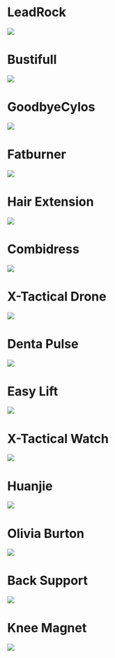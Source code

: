 # LeadRock

![](./examples/leadrock.jpg)

# Bustifull

![](./examples/bustifull.jpg)

# GoodbyeCylos

![](./examples/goodbyecylos.jpg)

# Fatburner

![](./examples/fatburner.jpg)

# Hair Extension

![](./examples/hair-extension.jpg)

# Combidress

![](./examples/combidress.jpg)

# X-Tactical Drone

![](./examples/x-drone.jpg)

# Denta Pulse

![](./examples/denta-pulse.jpg)

# Easy Lift

![](./examples/easy-lift.jpg)

# X-Tactical Watch

![](./examples/x-watch.jpg)

# Huanjie

![](./examples/huanjie.jpg)

# Olivia Burton

![](./examples/olivia-burton.jpg)

# Back Support

![](./examples/back-support.jpg)

# Knee Magnet

![](./examples/knee-magenet.jpg)
